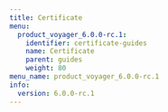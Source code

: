 ```yaml
---
title: Certificate
menu:
  product_voyager_6.0.0-rc.1:
    identifier: certificate-guides
    name: Certificate
    parent: guides
    weight: 80
menu_name: product_voyager_6.0.0-rc.1
info:
  version: 6.0.0-rc.1
---
```


